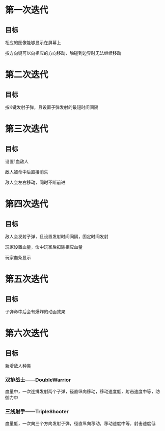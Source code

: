 # 第一次迭代

## 目标

相应的图像能够显示在屏幕上

按方向键可以向相应的方向移动，触碰到边界时无法继续移动

# 第二次迭代

## 目标

按K键发射子弹，且设置子弹发射的最短时间间隔

# 第三次迭代

## 目标

设置1血敌人

敌人被命中后直接消失

敌人会左右移动，同时不断前进

# 第四次迭代

## 目标

敌人会发射子弹，且设置发射时间间隔，固定时间发射

玩家设置血量，命中玩家后扣除相应血量

玩家血条显示

# 第五次迭代

## 目标

子弹命中后会有爆炸的动画效果

# 第六次迭代

## 目标

新增敌人种类

### 双排战士——DoubleWarrior

血量中，一次连排发射两个子弹，径直纵向移动，移动速度低，射击速度中等，防御力中

### 三线射手——TripleShooter

血量低，一次向三个方向发射子弹，径直纵向移动，移动速度中等，射击速度低

